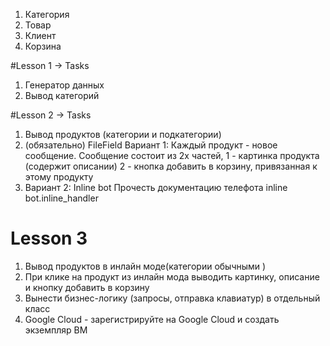 1) Категория
2) Товар
3) Клиент
4) Корзина

#Lesson 1 -> Tasks
1) Генератор данных 
2) Вывод категорий 

#Lesson 2 -> Tasks
1) Вывод продуктов (категории и подкатегории)
2) (обязательно) FileField Вариант 1: Каждый продукт - новое сообщение. 
Сообщение состоит из 2х частей, 
1 - картинка продукта (содержит описании)
2 - кнопка добавить в корзину, привязанная к этому продукту
3) Вариант 2: Inline bot
Прочесть документацию телефота inline
bot.inline_handler

# Lesson 3
1) Вывод продуктов в инлайн моде(категории обычными )
2) При клике на продукт из инлайн мода выводить картинку, описание и кнопку добавить в корзину
3) Вынести бизнес-логику (запросы, отправка клавиатур) в отдельный класс
4) Google Cloud - зарегистрируйте на Google Cloud и создать экземпляр ВМ

